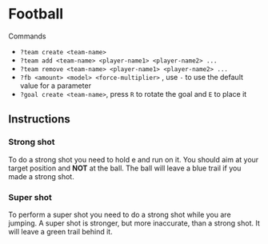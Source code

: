 # Football
Commands
  - `?team create <team-name>`
  - `?team add <team-name> <player-name1> <player-name2> ...`
  - `?team remove <team-name> <player-name1> <player-name2> ...`
  - `?fb <amount> <model> <force-multiplier>` , use `-` to use the default value for a parameter
  - `?goal create <team-name>`, press `R` to rotate the goal and `E` to place it

## Instructions

### Strong shot
To do a strong shot you need to hold e and run on it. You should aim at your target position and **NOT** at the ball.
The ball will leave a blue trail if you made a strong shot.

### Super shot
To perform a super shot you need to do a strong shot while you are jumping. A super shot is stronger, but more inaccurate, than a strong shot. It will leave a green trail behind it.
